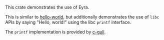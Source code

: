 This crate demonstrates the use of Eyra.

This is similar to [hello-world], but additionally demonstrates the
use of `libc` APIs by saying "Hello, world!" using the libc `printf`
interface.

The `printf` implementation is provided by [c-gull].

[hello-world]: https://github.com/sunfishcode/eyra/tree/main/example-crates/hello-world/
[c-gull]: https://github.com/sunfishcode/c-ward/tree/main/c-gull
